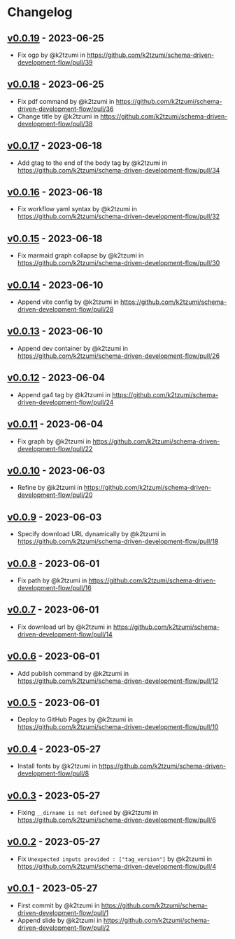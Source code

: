 # Changelog

## [v0.0.19](https://github.com/k2tzumi/schema-driven-development-flow/compare/v0.0.18...v0.0.19) - 2023-06-25
- Fix ogp by @k2tzumi in https://github.com/k2tzumi/schema-driven-development-flow/pull/39

## [v0.0.18](https://github.com/k2tzumi/schema-driven-development-flow/compare/v0.0.17...v0.0.18) - 2023-06-25
- Fix pdf command by @k2tzumi in https://github.com/k2tzumi/schema-driven-development-flow/pull/36
- Change title by @k2tzumi in https://github.com/k2tzumi/schema-driven-development-flow/pull/38

## [v0.0.17](https://github.com/k2tzumi/schema-driven-development-flow/compare/v0.0.16...v0.0.17) - 2023-06-18
- Add gtag to the end of the body tag by @k2tzumi in https://github.com/k2tzumi/schema-driven-development-flow/pull/34

## [v0.0.16](https://github.com/k2tzumi/schema-driven-development-flow/compare/v0.0.15...v0.0.16) - 2023-06-18
- Fix workflow yaml syntax by @k2tzumi in https://github.com/k2tzumi/schema-driven-development-flow/pull/32

## [v0.0.15](https://github.com/k2tzumi/schema-driven-development-flow/compare/v0.0.14...v0.0.15) - 2023-06-18
- Fix marmaid graph collapse by @k2tzumi in https://github.com/k2tzumi/schema-driven-development-flow/pull/30

## [v0.0.14](https://github.com/k2tzumi/schema-driven-development-flow/compare/v0.0.13...v0.0.14) - 2023-06-10
- Append vite config by @k2tzumi in https://github.com/k2tzumi/schema-driven-development-flow/pull/28

## [v0.0.13](https://github.com/k2tzumi/schema-driven-development-flow/compare/v0.0.12...v0.0.13) - 2023-06-10
- Append dev container by @k2tzumi in https://github.com/k2tzumi/schema-driven-development-flow/pull/26

## [v0.0.12](https://github.com/k2tzumi/schema-driven-development-flow/compare/v0.0.11...v0.0.12) - 2023-06-04
- Append ga4 tag by @k2tzumi in https://github.com/k2tzumi/schema-driven-development-flow/pull/24

## [v0.0.11](https://github.com/k2tzumi/schema-driven-development-flow/compare/v0.0.10...v0.0.11) - 2023-06-04
- Fix graph by @k2tzumi in https://github.com/k2tzumi/schema-driven-development-flow/pull/22

## [v0.0.10](https://github.com/k2tzumi/schema-driven-development-flow/compare/v0.0.9...v0.0.10) - 2023-06-03
- Refine by @k2tzumi in https://github.com/k2tzumi/schema-driven-development-flow/pull/20

## [v0.0.9](https://github.com/k2tzumi/schema-driven-development-flow/compare/v0.0.8...v0.0.9) - 2023-06-03
- Specify download URL dynamically by @k2tzumi in https://github.com/k2tzumi/schema-driven-development-flow/pull/18

## [v0.0.8](https://github.com/k2tzumi/schema-driven-development-flow/compare/v0.0.7...v0.0.8) - 2023-06-01
- Fix path by @k2tzumi in https://github.com/k2tzumi/schema-driven-development-flow/pull/16

## [v0.0.7](https://github.com/k2tzumi/schema-driven-development-flow/compare/v0.0.6...v0.0.7) - 2023-06-01
- Fix download url by @k2tzumi in https://github.com/k2tzumi/schema-driven-development-flow/pull/14

## [v0.0.6](https://github.com/k2tzumi/schema-driven-development-flow/compare/v0.0.5...v0.0.6) - 2023-06-01
- Add publish command by @k2tzumi in https://github.com/k2tzumi/schema-driven-development-flow/pull/12

## [v0.0.5](https://github.com/k2tzumi/schema-driven-development-flow/compare/v0.0.4...v0.0.5) - 2023-06-01
- Deploy to GitHub Pages by @k2tzumi in https://github.com/k2tzumi/schema-driven-development-flow/pull/10

## [v0.0.4](https://github.com/k2tzumi/schema-driven-development-flow/compare/v0.0.3...v0.0.4) - 2023-05-27
- Install fonts by @k2tzumi in https://github.com/k2tzumi/schema-driven-development-flow/pull/8

## [v0.0.3](https://github.com/k2tzumi/schema-driven-development-flow/compare/v0.0.2...v0.0.3) - 2023-05-27
- Fixing `__dirname is not defined` by @k2tzumi in https://github.com/k2tzumi/schema-driven-development-flow/pull/6

## [v0.0.2](https://github.com/k2tzumi/schema-driven-development-flow/compare/v0.0.1...v0.0.2) - 2023-05-27
- Fix `Unexpected inputs provided : ["tag_version"]` by @k2tzumi in https://github.com/k2tzumi/schema-driven-development-flow/pull/4

## [v0.0.1](https://github.com/k2tzumi/schema-driven-development-flow/commits/v0.0.1) - 2023-05-27
- First commit by @k2tzumi in https://github.com/k2tzumi/schema-driven-development-flow/pull/1
- Append slide by @k2tzumi in https://github.com/k2tzumi/schema-driven-development-flow/pull/2
